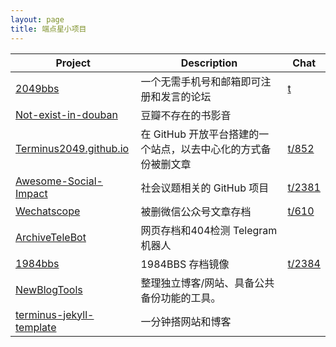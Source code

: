 ```yaml
---
layout: page
title: 端点星小项目
---
```


|Project| Description|Chat|
|---|---|---|
|[2049bbs](https://github.com/Terminus2049/2049bbs)|一个无需手机号和邮箱即可注册和发言的论坛|[t](https://2049bbs.xyz/)|
|[Not-exist-in-douban](https://github.com/Terminus2049/Not-exist-in-douban)|豆瓣不存在的书影音||
|[Terminus2049.github.io](https://github.com/Terminus2049/Terminus2049.github.io)|在 GitHub 开放平台搭建的一个站点，以去中心化的方式备份被删文章|[t/852](https://2049bbs.xyz/t/852)|
|[Awesome-Social-Impact](https://github.com/Terminus2049/Awesome-Social-Impact)|社会议题相关的 GitHub 项目|[t/2381](https://2049bbs.xyz/t/2381)|
|[Wechatscope](https://github.com/Terminus2049/Wechatscope)|被删微信公众号文章存档|[t/610](https://2049bbs.xyz/t/610)|
|[ArchiveTeleBot](https://github.com/Terminus2049/ArchiveTeleBot)|网页存档和404检测 Telegram 机器人||
|[1984bbs](https://github.com/Terminus2049/1984bbs)|1984BBS 存档镜像|[t/2384](https://2049bbs.xyz/t/2384)|
|[NewBlogTools](https://github.com/Terminus2049/NewBlogTools)|整理独立博客/网站、具备公共备份功能的工具。||
|[terminus-jekyll-template](https://github.com/Terminus2049/terminus-jekyll-template)|一分钟搭网站和博客||

